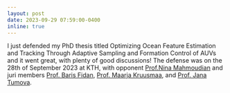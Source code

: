 ```yaml
---
layout: post
date: 2023-09-29 07:59:00-0400
inline: true
---
```


I just defended my PhD thesis titled Optimizing Ocean Feature Estimation and Tracking Through Adaptive Sampling and Formation Control of AUVs and it went great, with plenty of good discussions!
The defense was on the 28th of September 2023 at KTH, with opponent <a href="https://engineering.purdue.edu/ME/People/ptProfile?resource_id=211078" target="_blank">Prof.Nina Mahmoudian</a> and juri members <a href="https://uwaterloo.ca/mechanical-mechatronics-engineering/profile/fidan" target="_blank">Prof. Baris Fidan</a>, <a href="https://taltech.ee/en/contacts/maarja-kruusmaa" target="_blank">Prof. Maarja Kruusmaa</a>, and <a href="https://sites.google.com/view/janatumova/home" target="_blank">Prof. Jana Tumova</a>.